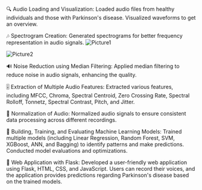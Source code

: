 🔍 Audio Loading and Visualization:
Loaded audio files from healthy individuals and those with Parkinson's disease. Visualized waveforms to get an overview.

🎶 Spectrogram Creation:
Generated spectrograms for better frequency representation in audio signals.
![Picture1](https://github.com/oumaimamjb/ParkinsonDisease/assets/121728355/0f7af657-75b9-48a1-96a3-18bd7f56de45)

![Picture2](https://github.com/oumaimamjb/ParkinsonDisease/assets/121728355/ba6562cb-5e16-475b-a892-c8a228d65f8d)



🔊 Noise Reduction using Median Filtering:
Applied median filtering to reduce noise in audio signals, enhancing the quality.

🎚️ Extraction of Multiple Audio Features:
Extracted various features, including MFCC, Chroma, Spectral Centroid, Zero Crossing Rate, Spectral Rolloff, Tonnetz, Spectral Contrast, Pitch, and Jitter.

🔄 Normalization of Audio:
Normalized audio signals to ensure consistent data processing across different recordings.

🤖 Building, Training, and Evaluating Machine Learning Models:
Trained multiple models (including Linear Regression, Random Forest, SVM, XGBoost, ANN, and Bagging) to identify patterns and make predictions. Conducted model evaluations and optimizations.

🚀 Web Application with Flask:
Developed a user-friendly web application using Flask, HTML, CSS, and JavaScript. Users can record their voices, and the application provides predictions regarding Parkinson's disease based on the trained models.
